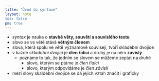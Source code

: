 ```yaml
---
title: "Úvod do syntaxe"
layout: note
toc: false
pm: true
---
```

- _syntax_ je nauka o **stavbě věty, souvětí a souvislého textu**
- slovo se ve větě stává **větným členem**
- slova, která spolu ve větě významově souvisejí, tvoří skladební dvojice
- v každé _skladební dvojici_ je **člen řídící** a druhý je na něm **závislý**
    - poznáme to tak, že jedním se slovem se můžeme zeptat na druhé
        - slovo, kterým se ptáme je _člen řídící_
        - slovo, kterým odpovídáme je _člen závislí_
- mezi slovy skaldební dvojice se dá jejich vztah značit i graficky